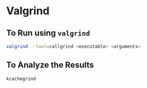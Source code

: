 # Valgrind

## To Run using `valgrind`

```bash
valgrind --tool=callgrind <executable> <arguments>
```

## To Analyze the Results

```bash
kcachegrind
```
